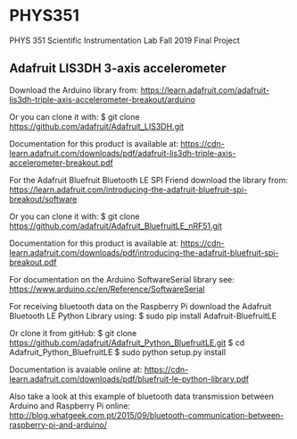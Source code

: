 # PHYS351
PHYS 351 Scientific Instrumentation Lab Fall 2019 Final Project

## Adafruit LIS3DH 3-axis accelerometer
Download the Arduino library from:
https://learn.adafruit.com/adafruit-lis3dh-triple-axis-accelerometer-breakout/arduino

Or you can clone it with:
    $ git clone https://github.com/adafruit/Adafruit_LIS3DH.git

Documentation for this product is available at:
https://cdn-learn.adafruit.com/downloads/pdf/adafruit-lis3dh-triple-axis-accelerometer-breakout.pdf

For the Adafruit Bluefruit Bluetooth LE SPI Friend download the library from:
https://learn.adafruit.com/introducing-the-adafruit-bluefruit-spi-breakout/software

Or you can clone it with:
    $ git clone https://github.com/adafruit/Adafruit_BluefruitLE_nRF51.git

Documentation for this product is available at:
https://cdn-learn.adafruit.com/downloads/pdf/introducing-the-adafruit-bluefruit-spi-breakout.pdf

For documentation on the Arduino SoftwareSerial library see:
https://www.arduino.cc/en/Reference/SoftwareSerial

For receiving bluetooth data on the Raspberry Pi download the Adafruit Bluetooth LE Python Library using:
    $ sudo pip install Adafruit-BluefruitLE

Or clone it from gitHub:
    $ git clone https://github.com/adafruit/Adafruit_Python_BluefruitLE.git
    $ cd Adafruit_Python_BluefruitLE
    $ sudo python setup.py install

Documentation is avaiable online at:
https://cdn-learn.adafruit.com/downloads/pdf/bluefruit-le-python-library.pdf

Also take a look at this example of bluetooth data transmission between Arduino and Raspberry Pi online:
http://blog.whatgeek.com.pt/2015/09/bluetooth-communication-between-raspberry-pi-and-arduino/
